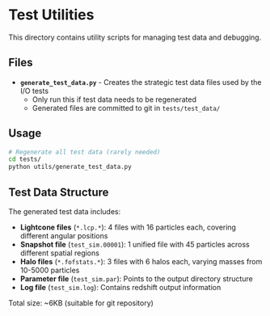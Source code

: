# Test Utilities

This directory contains utility scripts for managing test data and debugging.

## Files

- **`generate_test_data.py`** - Creates the strategic test data files used by the I/O tests
  - Only run this if test data needs to be regenerated
  - Generated files are committed to git in `tests/test_data/`
  
## Usage

```bash
# Regenerate all test data (rarely needed)
cd tests/
python utils/generate_test_data.py
```

## Test Data Structure

The generated test data includes:

- **Lightcone files** (`*.lcp.*`): 4 files with 16 particles each, covering different angular positions
- **Snapshot file** (`test_sim.00001`): 1 unified file with 45 particles across different spatial regions  
- **Halo files** (`*.fofstats.*`): 3 files with 6 halos each, varying masses from 10-5000 particles
- **Parameter file** (`test_sim.par`): Points to the output directory structure
- **Log file** (`test_sim.log`): Contains redshift output information

Total size: ~6KB (suitable for git repository)